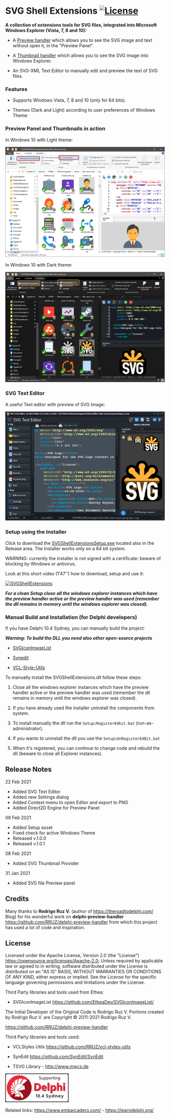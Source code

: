 # SVG Shell Extensions [![License](https://img.shields.io/badge/License-Apache%202.0-yellowgreen.svg)](https://opensource.org/licenses/Apache-2.0)

**A collection of extensions tools for SVG files, integrated into Microsoft Windows Explorer (Vista, 7, 8 and 10):**

- A [Preview handler](https://docs.microsoft.com/en-us/windows/win32/shell/preview-handlers)  which allows you to see the SVG image and text without open it, in the "Preview Panel".
 
- A [Thumbnail handler](https://docs.microsoft.com/en-us/windows/win32/shell/thumbnail-providers) which allows you to see the SVG image into Windows Explorer.

- An SVG-XML Text Editor to manually edit and preview the text of SVG files.

### Features ###
* Supports Windows Vista, 7, 8 and 10 (only for 64 bits).

* Themes (Dark and Light) according to user preferences of Windows Theme

### Preview Panel and Thumbnails in action ###

In Windows 10 with Light theme:

![Preview Thumbnails Light](./Images/PreviewThumbnailsLight.png)

In Windows 10 with Dark theme:

![Preview Thumbnails Dark](./Images/PreviewThumbnailsDark.png)

### SVG Text Editor ###

A useful Text editor with preview of SVG Image:

![SVG Text Editor Dark](./Images/SVGTextEditorDark.png)

### Setup using the Installer ###

Click to download the [SVGShellExtensionsSetup.exe](https://github.com/EtheaDev/SVGShellExtensions/releases/latest/download/SVGShellExtensionsSetup.exe) located also in the Release area. The Installer works only on a 64 bit system.

WARNING: currently the installer is not signed with a certificate: beware of blocking by Windows or antivirus.

Look at this short video (1'47'') how to download, setup and use it:

[![SVGShellExtensions](https://img.youtube.com/vi/B7hir4BGSJQ/0.jpg)](https://www.youtube.com/watch?v=B7hir4BGSJQ)

***For a clean Setup close all the windows explorer instances which have the preview handler active or the preview handler was used (remember the dll remains in memory until the windows explorer was closed).***

### Manual Build and Installation (for Delphi developers) ###

If you have Delphi 10.4 Sydney, you can manually build the project:

***Warning: To build the DLL you need also other open-source projects***

- [SVGIconImageList](https://github.com/EtheaDev/SVGIconImageList)

- [Synedit](https://github.com/SynEdit/SynEdit)

- [VCL-Style-Utils](https://github.com/RRUZ/vcl-styles-utils)

To manually install the SVGShellExtensions.dll follow these steps:

1. Close all the windows explorer instances which have the preview handler active or the preview handler was used (remember the dll remains in memory until the windows explorer was closed).
  
2. If you have already used the installer uninstall the components from system.
     
3. To install manually the dll run the `Setup\Register64bit.bat` (run-as-administrator).

4. If you wanto to uninstall the dll you use the `Setup\UnRegister64Bit.bat`

5. When it's registered, you can continue to change code and rebuild the dll (beware to close all Explorer instances).

## Release Notes ##

22 Feb 2021
- Added SVG Text Editor
- Added new Settings dialog
- Added Context-menu to open Editor and export to PNG
- Added Direct2D Engine for Preview Panel

09 Feb 2021
- Added Setup asset
- Fixed check for active Windows Theme
- Released v.1.0.0
- Released v.1.0.1

08 Feb 2021
- Added SVG Thumbnail Provider

31 Jan 2021
- Added SVG file Preview panel

## Credits ##

Many thanks to **Rodrigo Ruz V.** (author of https://theroadtodelphi.com/ Blog) for his wonderful work on **delphi-preview-handler** https://github.com/RRUZ/delphi-preview-handler from which this project has used a lot of code and inspiration.

## License ##

Licensed under the Apache License, Version 2.0 (the "License") https://opensource.org/licenses/Apache-2.0;
Unless required by applicable law or agreed to in writing, software distributed under the License is distributed on an "AS IS" BASIS, WITHOUT WARRANTIES OR CONDITIONS OF ANY KIND, either express or implied. See the License for the specific language governing permissions and limitations under the License.

Third Party libraries and tools used from Ethea:

- SVGIconImageList https://github.com/EtheaDev/SVGIconImageList/

The Initial Developer of the Original Code is Rodrigo Ruz V. Portions created by Rodrigo Ruz V. are Copyright © 2011-2021 Rodrigo Ruz V.

https://github.com/RRUZ/delphi-preview-handler

Third Party libraries and tools used:

- VCLStyles Utils https://github.com/RRUZ/vcl-styles-utils

- SynEdit https://github.com/SynEdit/SynEdit

- TSVG Library - http://www.mwcs.de

![Delphi 10.4 Sydney Support](/Setup/SupportingDelphi.jpg)

Related links: https://www.embarcadero.com/ - https://learndelphi.org/
